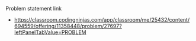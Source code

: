 Problem statement link

- https://classroom.codingninjas.com/app/classroom/me/25432/content/694559/offering/11358448/problem/27697?leftPanelTabValue=PROBLEM
